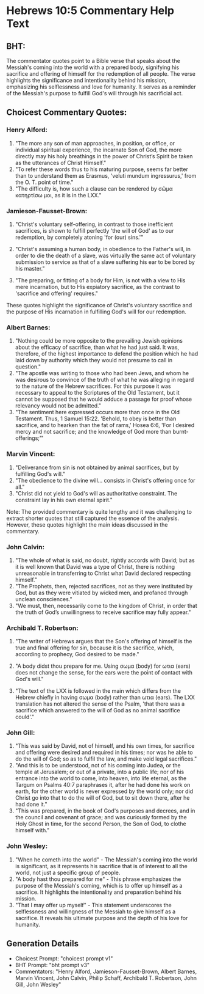 # Hebrews 10:5 Commentary Help Text

## BHT:
The commentator quotes point to a Bible verse that speaks about the Messiah's coming into the world with a prepared body, signifying his sacrifice and offering of himself for the redemption of all people. The verse highlights the significance and intentionality behind his mission, emphasizing his selflessness and love for humanity. It serves as a reminder of the Messiah's purpose to fulfill God's will through his sacrificial act.

## Choicest Commentary Quotes:
### Henry Alford:
1. "The more any son of man approaches, in position, or office, or individual spiritual experience, the incarnate Son of God, the more directly may his holy breathings in the power of Christ’s Spirit be taken as the utterances of Christ Himself."
2. "To refer these words thus to his maturing purpose, seems far better than to understand them as Erasmus, 'veluti mundum ingressurus,' from the O. T. point of time."
3. "The difficulty is, how such a clause can be rendered by σῶμα κατηρτίσω μοι, as it is in the LXX."

### Jamieson-Fausset-Brown:
1. "Christ's voluntary self-offering, in contrast to those inefficient sacrifices, is shown to fulfill perfectly 'the will of God' as to our redemption, by completely atoning 'for (our) sins.'"

2. "Christ's assuming a human body, in obedience to the Father's will, in order to die the death of a slave, was virtually the same act of voluntary submission to service as that of a slave suffering his ear to be bored by his master."

3. "The preparing, or fitting of a body for Him, is not with a view to His mere incarnation, but to His expiatory sacrifice, as the contrast to 'sacrifice and offering' requires."

These quotes highlight the significance of Christ's voluntary sacrifice and the purpose of His incarnation in fulfilling God's will for our redemption.

### Albert Barnes:
1. "Nothing could be more opposite to the prevailing Jewish opinions about the efficacy of sacrifice, than what he had just said. It was, therefore, of the highest importance to defend the position which he had laid down by authority which they would not presume to call in question."
2. "The apostle was writing to those who had been Jews, and whom he was desirous to convince of the truth of what he was alleging in regard to the nature of the Hebrew sacrifices. For this purpose it was necessary to appeal to the Scriptures of the Old Testament, but it cannot be supposed that he would adduce a passage for proof whose relevancy would not be admitted."
3. "The sentiment here expressed occurs more than once in the Old Testament. Thus, 1 Samuel 15:22. 'Behold, to obey is better than sacrifice, and to hearken than the fat of rams,' Hosea 6:6, 'For I desired mercy and not sacrifice; and the knowledge of God more than burnt-offerings;'"

### Marvin Vincent:
1. "Deliverance from sin is not obtained by animal sacrifices, but by fulfilling God's will."
2. "The obedience to the divine will... consists in Christ's offering once for all."
3. "Christ did not yield to God's will as authoritative constraint. The constraint lay in his own eternal spirit."

Note: The provided commentary is quite lengthy and it was challenging to extract shorter quotes that still captured the essence of the analysis. However, these quotes highlight the main ideas discussed in the commentary.

### John Calvin:
1. "The whole of what is said, no doubt, rightly accords with David; but as it is well known that David was a type of Christ, there is nothing unreasonable in transferring to Christ what David declared respecting himself."
2. "The Prophets, then, rejected sacrifices, not as they were instituted by God, but as they were vitiated by wicked men, and profaned through unclean consciences."
3. "We must, then, necessarily come to the kingdom of Christ, in order that the truth of God’s unwillingness to receive sacrifice may fully appear."

### Archibald T. Robertson:
1. "The writer of Hebrews argues that the Son's offering of himself is the true and final offering for sin, because it is the sacrifice, which, according to prophecy, God desired to be made." 

2. "A body didst thou prepare for me. Using σωμα (body) for ωτια (ears) does not change the sense, for the ears were the point of contact with God's will."

3. "The text of the LXX is followed in the main which differs from the Hebrew chiefly in having σωμα (body) rather than ωτια (ears). The LXX translation has not altered the sense of the Psalm, 'that there was a sacrifice which answered to the will of God as no animal sacrifice could'."

### John Gill:
1. "This was said by David, not of himself, and his own times, for sacrifice and offering were desired and required in his times; nor was he able to do the will of God; so as to fulfil the law, and make void legal sacrifices." 
2. "And this is to be understood, not of his coming into Judea, or the temple at Jerusalem; or out of a private, into a public life; nor of his entrance into the world to come, into heaven, into life eternal, as the Targum on Psalms 40:7 paraphrases it, after he had done his work on earth, for the other world is never expressed by the world only; nor did Christ go into that to do the will of God, but to sit down there, after he had done it."
3. "This was prepared, in the book of God's purposes and decrees, and in the council and covenant of grace; and was curiously formed by the Holy Ghost in time, for the second Person, the Son of God, to clothe himself with."

### John Wesley:
1. "When he cometh into the world" - The Messiah's coming into the world is significant, as it represents his sacrifice that is of interest to all the world, not just a specific group of people.
2. "A body hast thou prepared for me" - This phrase emphasizes the purpose of the Messiah's coming, which is to offer up himself as a sacrifice. It highlights the intentionality and preparation behind his mission.
3. "That I may offer up myself" - This statement underscores the selflessness and willingness of the Messiah to give himself as a sacrifice. It reveals his ultimate purpose and the depth of his love for humanity.


## Generation Details
- Choicest Prompt: "choicest prompt v1"
- BHT Prompt: "bht prompt v3"
- Commentators: "Henry Alford, Jamieson-Fausset-Brown, Albert Barnes, Marvin Vincent, John Calvin, Philip Schaff, Archibald T. Robertson, John Gill, John Wesley"
